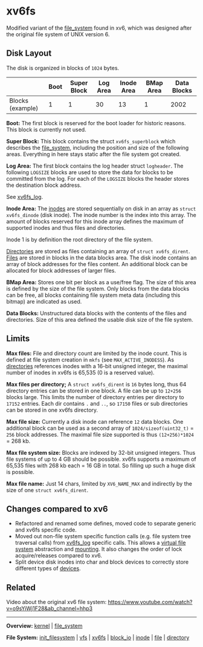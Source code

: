 # xv6fs

Modified variant of the [file_system](file_system.md) found in xv6, which was designed after the original file system of UNIX version 6.


## Disk Layout

The disk is organized in blocks of `1024` bytes.

|                  | Boot | Super Block | Log Area | Inode Area | BMap Area | Data Blocks |
| ---------------- | ---- | ----------- | -------- | ---------- | --------- | ----------- |
| Blocks (example) | 1    | 1           | 30       | 13         | 1         | 2002        |


**Boot:**
The first block is reserved for the boot loader for historic reasons. This block is currently not used.

**Super Block:**
This block contains the struct `xv6fs_superblock` which describes the [file_system](file_system.md), including the position and size of the following areas. Everything in here stays static after the file system got created.

**Log Area:**
The first block contains the log header struct `logheader`. The following `LOGSIZE` blocks are used to store the data for blocks to be committed from the log. For each of the `LOGSIZE` blocks the header stores the destination block address.

See [xv6fs_log](xv6fs_log.md).

**Inode Area:**
The [inodes](inode.md) are stored sequentially on disk in an array as `struct xv6fs_dinode` (disk inode). The inode number is the index into this array. The amount of blocks reserved for this inode array defines the maximum of supported inodes and thus files and directories. 

Inode 1 is by definition the root directory of the file system.

[Directories](directory.md) are stored as files containing an array of `struct xv6fs_dirent`.
[Files](file.md) are stored in blocks in the data blocks area. The disk inode contains an array of block addresses for the files content. An additional block can be allocated for block addresses of larger files.

**BMap Area:**
Stores one bit per block as a use/free flag. The size of this area is defined by the size of the file system. Only blocks from the data blocks can be free, all blocks containing file system meta data (including this bitmap) are indicated as used.

**Data Blocks:**
Unstructured data blocks with the contents of the files and directories. Size of this area defined the usable disk size of the file system.


## Limits

**Max files:**
File and directory count are limited by the inode count. This is defined at file system creation in `mkfs` (see `MAX_ACTIVE_INODESS`). As [directories](directory.md) references inodes with a 16-bit unsigned integer, the maximal number of inodes in xv6fs is 65,535 (0 is a reserved value).

**Max files per directory;**
A `struct xv6fs_dirent` is `16` bytes long, thus 64 directory entries can be stored in one block. A file can be up to `12+256` blocks large. This limits the number of directory entries per directory to `17152` entries. Each dir contains `.` and `..`, so `17150` files or sub directories can be stored in one xv6fs directory.

**Max file size:**
Currently a disk inode can reference `12` data blocks. One additional block can be used as a second array of `1024/sizeof(uint32_t)` = `256` block addresses. The maximal file size supported is thus `(12+256)*1024` = 268 kb.

**Max file system size:**
Blocks are indexed by 32-bit unsigned integers. Thus file systems of up to 4 GB should be possible. xv6fs supports a maximum of 65,535 files with 268 kb each = 16 GB in total. So filling up such a huge disk is possible.

**Max file name:**
Just 14 chars, limited by `XV6_NAME_MAX` and indirectly by the size of one `struct xv6fs_dirent`.


## Changes compared to xv6

- Refactored and renamed some defines, moved code to separate generic and xv6fs specific code.
- Moved out non-file system specific function calls (e.g. file system tree traversal calls) from [xv6fs_log](xv6fs_log.md) specific calls. This allows a [virtual file system](../vfs.md) abstraction and [mounting](../../syscalls/mount.md). It also changes the order of lock acquire/releases compared to xv6.
- Split device disk inodes into char and block devices to correctly store different types of [devices](../../devices/devices.md).


## Related

Video about the original xv6 file system: https://www.youtube.com/watch?v=o9sYiWj1F28&ab_channel=hhp3

---
**Overview:** [kernel](kernel.md) | [file_system](file_system.md)

**File System:** [init_filesystem](init_filesystem.md) | [vfs](vfs.md) | [xv6fs](xv6fs/xv6fs.md) | [block_io](block_io.md) | [inode](inode.md) | [file](file.md) | [directory](directory.md)
